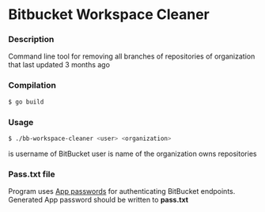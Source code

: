 # Bitbucket Workspace Cleaner

### Description
Command line tool for removing all branches of repositories of organization that last updated 3 months ago

### Compilation
```sh
$ go build
```

### Usage
```sh
$ ./bb-workspace-cleaner <user> <organization>
```
<user> is username of BitBucket user
<organization> is name of the organization owns repositories

### Pass.txt file
Program uses [App passwords](https://support.atlassian.com/bitbucket-cloud/docs/app-passwords/) for authenticating BitBucket endpoints.
Generated App password should be written to **pass.txt**
